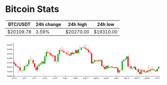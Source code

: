 # Bitcoin Stats

BTC/USDT|24h change|24h high|24h low|
|---|---|---|---|
|$20109.78|3.59%|$20270.00|$19310.00|

<img src="./chart.svg">
